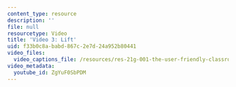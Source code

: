 ```yaml
---
content_type: resource
description: ''
file: null
resourcetype: Video
title: 'Video 3: Lift'
uid: f33b0c8a-babd-867c-2e7d-24a952b80441
video_files:
  video_captions_file: /resources/res-21g-001-the-user-friendly-classroom-fall-2020/videos/video-3-lift/ZgYuF0SbPDM.vtt
video_metadata:
  youtube_id: ZgYuF0SbPDM
---
```


